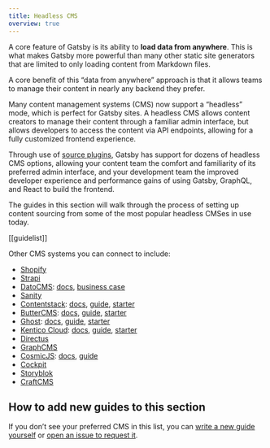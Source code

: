 ```yaml
---
title: Headless CMS
overview: true
---
```


A core feature of Gatsby is its ability to **load data from anywhere**. This is what makes Gatsby more powerful than many other static site generators that are limited to only loading content from Markdown files.

A core benefit of this “data from anywhere” approach is that it allows teams to manage their content in nearly any backend they prefer.

Many content management systems (CMS) now support a “headless” mode, which is perfect for Gatsby sites. A headless CMS allows content creators to manage their content through a familiar admin interface, but allows developers to access the content via API endpoints, allowing for a fully customized frontend experience.

Through use of [source plugins](/plugins/?=source), Gatsby has support for dozens of headless CMS options, allowing your content team the comfort and familiarity of its preferred admin interface, and your development team the improved developer experience and performance gains of using Gatsby, GraphQL, and React to build the frontend.

The guides in this section will walk through the process of setting up content sourcing from some of the most popular headless CMSes in use today.

[[guidelist]]

<!--
  Ordering in this section is driven by Gatsby plugin downloads (https://www.gatsbyjs.org/plugins/?=gatsby-source-) & CMS vendor size/adoption.
-->

Other CMS systems you can connect to include:

- [Shopify](/packages/gatsby-source-shopify)
- [Strapi](/packages/gatsby-source-strapi)
- [DatoCMS](www.datocms.com): [docs](/packages/gatsby-source-datocms), [business case](https://www.gatsbyjs.com/guides/datocms/)
- [Sanity](/packages/gatsby-source-sanity/)
- [Contentstack](www.contentstack.com): [docs](/packages/gatsby-source-contentstack), [guide](https://www.contentstack.com/docs/example-apps/build-a-sample-website-using-gatsby-and-contentstack), [starter](/starters/contentstack/gatsby-starter-contentstack/)
- [ButterCMS](https://buttercms.com): [docs](/packages/gatsby-source-buttercms), [guide](/docs/sourcing-from-buttercms/), [starter](/starters/ButterCMS/gatsby-starter-buttercms/)
- [Ghost](ghost.org): [docs](/docs/sourcing-from-ghost/), [guide](/blog/2019-01-14-modern-publications-with-gatsby-ghost/), [starter](/starters/TryGhost/gatsby-starter-ghost/)
- [Kentico Cloud](https://kenticocloud.com/): [docs](/packages/gatsby-source-kentico-cloud), [guide](/blog/2018-12-19-kentico-cloud-and-gatsby-take-you-beyond-static-websites/), [starter](/starters/Kentico/gatsby-starter-kentico-cloud/)
- [Directus](/packages/gatsby-source-directus)
- [GraphCMS](/packages/gatsby-source-graphcms-beta-patch)
- [CosmicJS](https://cosmicjs.com/): [docs](/packages/gatsby-source-cosmicjs), [guide](/blog/2018-06-07-build-a-gatsby-blog-using-the-cosmic-js-source-plugin/)
- [Cockpit](/packages/gatsby-plugin-cockpit)
- [Storyblok](/packages/gatsby-source-storyblok)
- [CraftCMS](/packages/gatsby-source-craftcms)

## How to add new guides to this section

If you don’t see your preferred CMS in this list, you can [write a new guide yourself](/docs/how-to-contribute/) or [open an issue to request it](https://github.com/gatsbyjs/gatsby/issues/new/choose).
